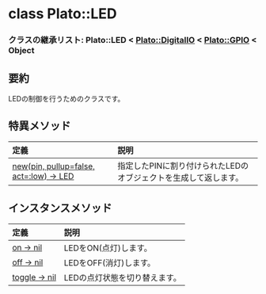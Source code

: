 # class Plato::LED

### クラスの継承リスト: Plato::LED < [Plato::DigitalIO](../digitalio/README.md) < [Plato::GPIO](../gpio/README.md) < Object

## 要約

LEDの制御を行うためのクラスです。  

## 特異メソッド

|定義|説明|
|:--|:--|
|[new(pin, pullup=false, act=:low) -> LED](new.md)|指定したPINに割り付けられたLEDのオブジェクトを生成して返します。|

## インスタンスメソッド

|定義|説明|
|:--|:--|
|[on -> nil](on.md)|LEDをON(点灯)します。|
|[off -> nil](off.md)|LEDをOFF(消灯)します。|
|[toggle -> nil](toggle.md)|LEDの点灯状態を切り替えます。|
